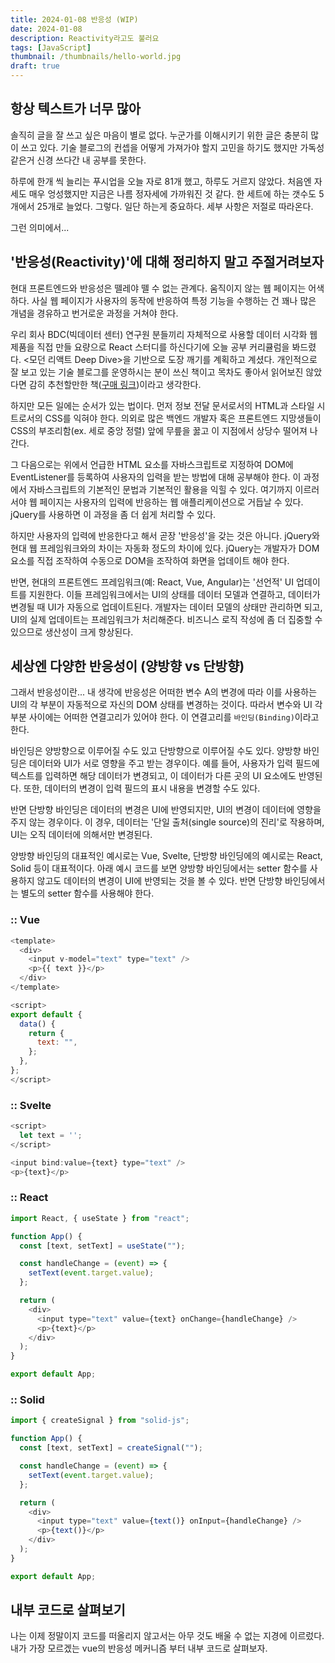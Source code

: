 ```yaml
---
title: 2024-01-08 반응성 (WIP)
date: 2024-01-08
description: Reactivity라고도 불러요
tags: [JavaScript]
thumbnail: /thumbnails/hello-world.jpg
draft: true
---
```


## 항상 텍스트가 너무 많아

솔직히 글을 잘 쓰고 싶은 마음이 별로 없다. 누군가를 이해시키기 위한 글은 충분히 많이 쓰고 있다. 기술 블로그의 컨셉을 어떻게 가져가야 할지 고민을 하기도 했지만 가독성 같은거 신경 쓰다간 내 공부를 못한다.

하루에 한개 씩 늘리는 푸시업을 오늘 자로 81개 했고, 하루도 거르지 않았다. 처음엔 자세도 매우 엉성했지만 지금은 나름 정자세에 가까워진 것 같다. 한 세트에 하는 갯수도 5개에서 25개로 늘었다. 그렇다. 일단 하는게 중요하다. 세부 사항은 저절로 따라온다.

그런 의미에서...

## '반응성(Reactivity)'에 대해 정리하지 말고 주절거려보자

현대 프론트엔드와 반응성은 뗄레야 뗄 수 없는 관계다. 움직이지 않는 웹 페이지는 어색하다. 사실 웹 페이지가 사용자의 동작에 반응하여 특정 기능을 수행하는 건 꽤나 많은 개념을 경유하고 번거로운 과정을 거쳐야 한다.

우리 회사 BDC(빅데이터 센터) 연구원 분들끼리 자체적으로 사용할 데이터 시각화 웹 제품을 직접 만들 요량으로 React 스터디를 하신다기에 오늘 공부 커리큘럼을 봐드렸다. <모던 리액트 Deep Dive>을 기반으로 도장 깨기를 계획하고 계셨다. 개인적으로 잘 보고 있는 기술 블로그를 운영하시는 분이 쓰신 책이고 목차도 좋아서 읽어보진 않았다면 감히 추천할만한 책([구매 링크](https://wikibook.co.kr/react-deep-dive/))이라고 생각한다.

하지만 모든 일에는 순서가 있는 법이다. 먼저 정보 전달 문서로서의 HTML과 스타일 시트로서의 CSS를 익혀야 한다. 의외로 많은 백엔드 개발자 혹은 프론트엔드 지망생들이 CSS의 부조리함(ex. 세로 중앙 정렬) 앞에 무릎을 꿇고 이 지점에서 상당수 떨어져 나간다.

그 다음으로는 위에서 언급한 HTML 요소를 자바스크립트로 지정하여 DOM에 EventListener를 등록하여 사용자의 입력을 받는 방법에 대해 공부해야 한다. 이 과정에서 자바스크립트의 기본적인 문법과 기본적인 활용을 익힐 수 있다. 여기까지 이르러서야 웹 페이지는 사용자의 입력에 반응하는 웹 애플리케이션으로 거듭날 수 있다. jQuery를 사용하면 이 과정을 좀 더 쉽게 처리할 수 있다.

하지만 사용자의 입력에 반응한다고 해서 곧장 '반응성'을 갖는 것은 아니다. jQuery와 현대 웹 프레임워크와의 차이는 자동화 정도의 차이에 있다. jQuery는 개발자가 DOM 요소를 직접 조작하여 수동으로 DOM을 조작하여 화면을 업데이트 해야 한다.

반면, 현대의 프론트엔드 프레임워크(예: React, Vue, Angular)는 '선언적' UI 업데이트를 지원한다. 이들 프레임워크에서는 UI의 상태를 데이터 모델과 연결하고, 데이터가 변경될 때 UI가 자동으로 업데이트된다. 개발자는 데이터 모델의 상태만 관리하면 되고, UI의 실제 업데이트는 프레임워크가 처리해준다. 비즈니스 로직 작성에 좀 더 집중할 수 있으므로 생산성이 크게 향상된다.

## 세상엔 다양한 반응성이 (양방향 vs 단방향)

그래서 반응성이란... 내 생각에 반응성은 어떠한 변수 A의 변경에 따라 이를 사용하는 UI의 각 부분이 자동적으로 자신의 DOM 상태를 변경하는 것이다. 따라서 변수와 UI 각 부분 사이에는 어떠한 연결고리가 있어야 한다. 이 연결고리를 `바인딩(Binding)`이라고 한다.

바인딩은 양방향으로 이루어질 수도 있고 단방향으로 이루어질 수도 있다. 양방향 바인딩은 데이터와 UI가 서로 영향을 주고 받는 경우이다. 예를 들어, 사용자가 입력 필드에 텍스트를 입력하면 해당 데이터가 변경되고, 이 데이터가 다른 곳의 UI 요소에도 반영된다. 또한, 데이터의 변경이 입력 필드의 표시 내용을 변경할 수도 있다.

반면 단방향 바인딩은 데이터의 변경은 UI에 반영되지만, UI의 변경이 데이터에 영향을 주지 않는 경우이다. 이 경우, 데이터는 '단일 출처(single source)의 진리'로 작용하며, UI는 오직 데이터에 의해서만 변경된다.

양방향 바인딩의 대표적인 예시로는 Vue, Svelte, 단방향 바인딩에의 예시로는 React, Solid 등이 대표적이다. 아래 예시 코드를 보면 양방향 바인딩에서는 setter 함수를 사용하지 않고도 데이터의 변경이 UI에 반영되는 것을 볼 수 있다. 반면 단방향 바인딩에서는 별도의 setter 함수를 사용해야 한다.

### :: Vue

```js
<template>
  <div>
    <input v-model="text" type="text" />
    <p>{{ text }}</p>
  </div>
</template>

<script>
export default {
  data() {
    return {
      text: "",
    };
  },
};
</script>
```

### :: Svelte

```js
<script>
  let text = '';
</script>

<input bind:value={text} type="text" />
<p>{text}</p>
```

### :: React

```js
import React, { useState } from "react";

function App() {
  const [text, setText] = useState("");

  const handleChange = (event) => {
    setText(event.target.value);
  };

  return (
    <div>
      <input type="text" value={text} onChange={handleChange} />
      <p>{text}</p>
    </div>
  );
}

export default App;
```

### :: Solid

```js
import { createSignal } from "solid-js";

function App() {
  const [text, setText] = createSignal("");

  const handleChange = (event) => {
    setText(event.target.value);
  };

  return (
    <div>
      <input type="text" value={text()} onInput={handleChange} />
      <p>{text()}</p>
    </div>
  );
}

export default App;
```

## 내부 코드로 살펴보기

나는 이제 정말이지 코드를 떠올리지 않고서는 아무 것도 배울 수 없는 지경에 이르렀다. 내가 가장 모르겠는 vue의 반응성 메커니즘 부터 내부 코드로 살펴보자.
